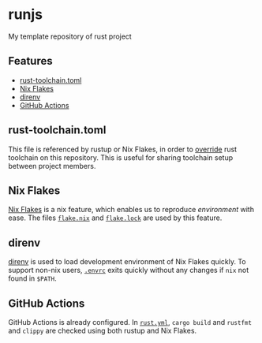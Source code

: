 # runjs

My template repository of rust project

## Features

- [rust-toolchain.toml](#rust-toolchaintoml)
- [Nix Flakes](#nix-flakes)
- [direnv](#direnv)
- [GitHub Actions](#github-actions)

## rust-toolchain.toml

This file is referenced by rustup or Nix Flakes, in order to [override](https://rust-lang.github.io/rustup/overrides.html) rust toolchain on this repository. This is useful for sharing toolchain setup between project members.

## Nix Flakes

[Nix Flakes](https://nixos.wiki/wiki/Flakes) is a nix feature, which enables us to reproduce *environment* with ease. The files [`flake.nix`](./flake.nix) and [`flake.lock`](./flake.lock) are used by this feature.

## direnv

[direnv](https://direnv.net) is used to load development environment of Nix Flakes quickly. To support non-nix users, [`.envrc`](./.envrc) exits quickly without any changes if `nix` not found in `$PATH`.

## GitHub Actions

GitHub Actions is already configured. In [`rust.yml`](./.github/workflows/rust.yml), `cargo build` and `rustfmt` and `clippy` are checked using both rustup and Nix Flakes.
